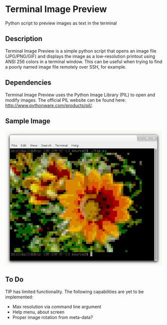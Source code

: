 # Terminal Image Preview
Python script to preview images as text in the terminal

Description
-----------
Terminal Image Preview is a simple python script that opens an image file (JPG/PNG/GIF) and displays the image as a low-resolution printout using ANSI 256 colors in a terminal window. This can be useful when trying to find a poorly named image file remotely over SSH, for example.

Dependencies
------------
Terminal Image Preview uses the Python Image Library (PIL) to open and modify images. The official PIL website can be found here: http://www.pythonware.com/products/pil/.

Sample Image
------------
![alt tag](example/sample_output.png)

To Do
-----
TIP has limited functionality. The following capabilities are yet to be implemented:
* Max resolution via command line argument
* Help menu, about screen
* Proper image rotation from meta-data?
